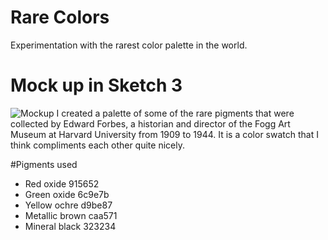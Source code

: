 # Rare Colors
Experimentation with the rarest color palette in the world.

# Mock up in Sketch 3
![Mockup](https://raw.githubusercontent.com/hayleenighbert/rarecolors/path/to/img/rarecolors_mockup.png)
I created a palette of some of the rare pigments that were collected by Edward Forbes, a historian and director of the Fogg Art Museum at Harvard University from 1909 to 1944. It is a color swatch that I think compliments each other quite nicely.

#Pigments used
- Red oxide 915652
- Green oxide 6c9e7b
- Yellow ochre d9be87
- Metallic brown caa571
- Mineral black 323234
